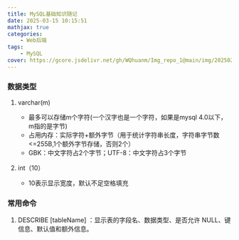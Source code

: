 ```yaml
---
title: MySQL基础知识随记
date: 2025-03-15 10:15:51
mathjax: true
categories: 
    - Web后端
tags: 
    - MySQL
cover: https://gcore.jsdelivr.net/gh/WQhuanm/Img_repo_1@main/img/202502211226091.png
---
```



### 数据类型
1. varchar(m)
    + 最多可以存储m个字符(一个汉字也是一个字符，如果是mysql 4.0以下，m指的是字节)
    + 占用内存：实际字符+额外字节（用于统计字符串长度，字符串字节数<=255B,1个额外字节存储，否则2个）
    + GBK：中文字符占2个字节；UTF-8：中文字符占3个字节

1. int（10）
    + 10表示显示宽度，默认不足空格填充

### 常用命令
1. DESCRIBE [tableName] ：显示表的字段名、数据类型、是否允许 NULL、键信息、默认值和额外信息。